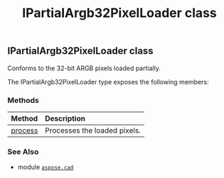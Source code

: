 ﻿---
title: IPartialArgb32PixelLoader class
second_title: Aspose.CAD for Python via .NET API References
description: 
type: docs
weight: 210
url: /aspose.cad/ipartialargb32pixelloader/
is_root: false
---

## IPartialArgb32PixelLoader class

Conforms to the 32-bit ARGB pixels loaded partially.



The IPartialArgb32PixelLoader type exposes the following members:

### Methods
| Method | Description |
| :- | :- |
| [process](/cad/python-net/aspose.cad/ipartialargb32pixelloader/process/#aspose.cad.Rectangle-list-aspose.cad.Point-aspose.cad.Point) | Processes the loaded pixels. |



### See Also
* module [`aspose.cad`](..)
